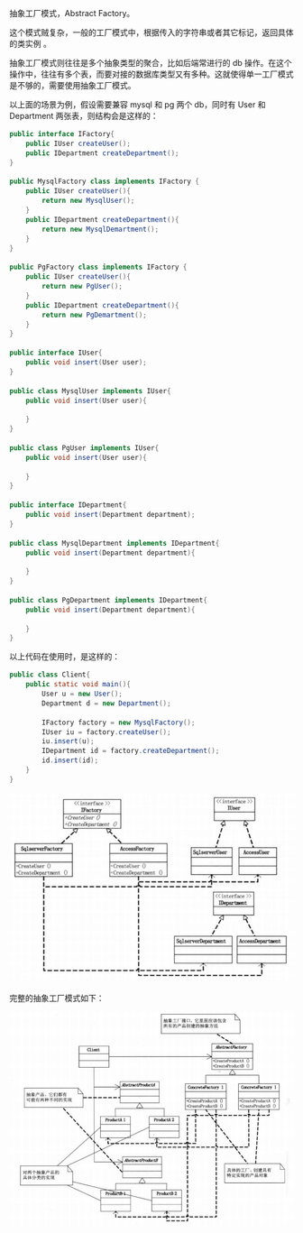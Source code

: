 抽象工厂模式，Abstract Factory。

这个模式贼复杂，一般的工厂模式中，根据传入的字符串或者其它标记，返回具体的类实例 。

抽象工厂模式则往往是多个抽象类型的聚合，比如后端常进行的 db 操作。在这个操作中，往往有多个表，而要对接的数据库类型又有多种。这就使得单一工厂模式是不够的，需要使用抽象工厂模式。

以上面的场景为例，假设需要兼容 mysql 和 pg 两个 db，同时有 User 和 Department  两张表，则结构会是这样的：

```java
public interface IFactory{
    public IUser createUser();
    public IDepartment createDepartment();
}

public MysqlFactory class implements IFactory {
    public IUser createUser(){
        return new MysqlUser();
    }
    public IDepartment createDepartment(){
        return new MysqlDemartment();
    }
}

public PgFactory class implements IFactory {
    public IUser createUser(){
        return new PgUser();
    }
    public IDepartment createDepartment(){
        return new PgDemartment();
    }
}

public interface IUser{
    public void insert(User user);
}

public class MysqlUser implements IUser{
    public void insert(User user){
        
    }
}

public class PgUser implements IUser{
    public void insert(User user){
        
    }
}

public interface IDepartment{
    public void insert(Department department);
}

public class MysqlDepartment implements IDepartment{
    public void insert(Department department){
        
    }
}

public class PgDepartment implements IDepartment{
    public void insert(Department department){
        
    }
}
```

以上代码在使用时，是这样的：

```java
public class Client{
	public static void main(){
        User u = new User();
        Department d = new Department();
        
        IFactory factory = new MysqlFactory();
        IUser iu = factory.createUser();
        iu.insert(u);
        IDepartment id = factory.createDepartment();
        id.insert(id);
    }
}
```



![image-20230827222118574](./images/一种抽象工厂模式.png)



完整的抽象工厂模式如下：

![image-20230827222259413](./images/完整的抽象工厂模式.png)
